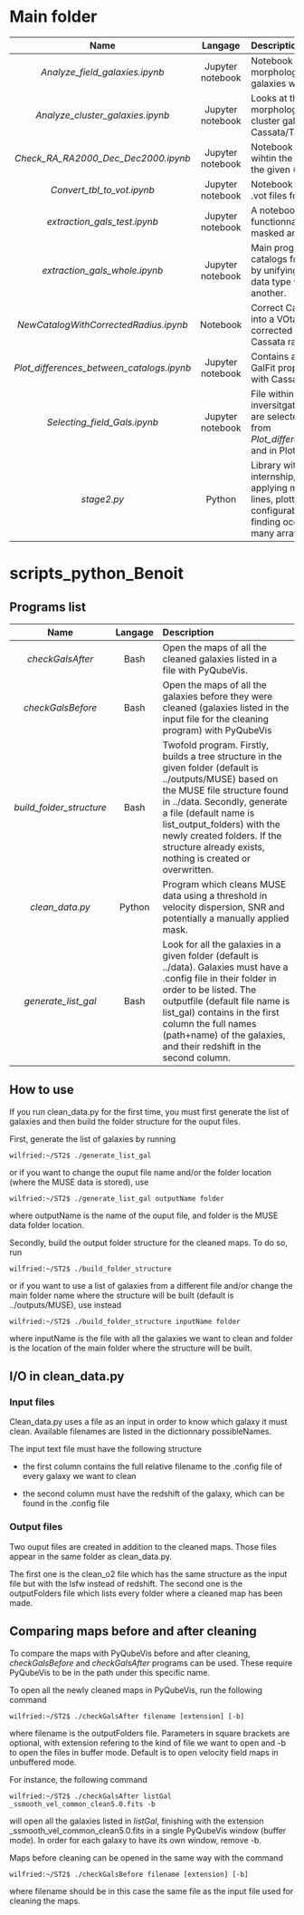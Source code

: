 # Main folder

Name| Langage | Description
:---: | :---: | :---
*Analyze_field_galaxies.ipynb* | Jupyter notebook | Notebook in which the kinematical and morphological properties of the field galaxies within our sample are analyzed.
*Analyze_cluster_galaxies.ipynb* | Jupyter notebook | Looks at the difference in the morphological properties of the selected cluster galaxies between GalFit and Cassata/Tasca catalogs.
*Check_RA_RA2000_Dec_Dec2000.ipynb* | Jupyter notebook | Notebook which checks that (RA, DEC) wihtin the master .vot files are identical to the given (RA2000, DEC2000).
*Convert_tbl_to_vot.ipynb* | Jupyter notebook | Notebook which converts .tbl files into .vot files for TopCat.
*extraction_gals_test.ipynb* | Jupyter notebook | A notebook to test astropy and numpy functionnalities on structured arrays, masked arrays and data from .vot files.
*extraction_gals_whole.ipynb* | Jupyter notebook | Main program which builds up master catalogs from those in data/catalogues by unifying the fields names and their data type which change from one file to another.
*NewCatalogWithCorrectedRadius.ipynb* | Notebook | Correct Cassata radius bias and write into a VOtable file the new catalog with corrected radius (either corrected Cassata radius or Zurich one if available)
*Plot_differences_between_catalogs.ipynb* | Jupyter notebook | Contains all the different plots comparing GalFit properties such as radius and b/a with Cassata, Tasca and Zurich catalogs.
*Selecting_field_Gals.ipynb* | Jupyter notebook | File within which the SFR = f(Mass) is inversitgated and galaxies from MUSE are selected according to the graphs from *Plot_differences_between_catalogs.ipynb* and in Plots folder.
*stage2.py* | Python | Library with useful functions for the internship, namely computing and applying masks on many arrays in two lines, plotting nice and highly configurable graphs with one command, finding occurences of some value in many arrays, etc.

# scripts_python_Benoit

## Programs list

Name| Langage | Description
:---: | :---: | :---
*checkGalsAfter* | Bash | Open the maps of all the cleaned galaxies listed in a file with PyQubeVis.
*checkGalsBefore* | Bash | Open the maps of all the galaxies before they were cleaned (galaxies listed in the input file for the cleaning program) with PyQubeVis 
*build_folder_structure* | Bash | Twofold program. Firstly, builds a tree structure in the given folder (default is ../outputs/MUSE) based on the MUSE file structure found in ../data. Secondly, generate a file (default name is list_output_folders) with the newly created folders. If the structure already exists, nothing is created or overwritten.
*clean_data.py* | Python | Program which cleans MUSE data using a threshold in velocity dispersion, SNR and potentially a manually applied mask.
*generate_list_gal* | Bash | Look for all the galaxies in a given folder (default is ../data). Galaxies must have a .config file in their folder in order to be listed. The outputfile (default file name is list_gal) contains in the first column the full names (path+name) of the galaxies, and their redshift in the second column.

## How to use

If you run clean_data.py for the first time, you must first generate the list of galaxies and then build the folder structure for the ouput files.

First, generate the list of galaxies by running

```console
wilfried:~/ST2$ ./generate_list_gal 
```

or if you want to change the ouput file name and/or the folder location (where the MUSE data is stored), use

```console
wilfried:~/ST2$ ./generate_list_gal outputName folder
```

where outputName is the name of the ouput file, and folder is the MUSE data folder location.

Secondly, build the output folder structure for the cleaned maps. To do so, run

```console
wilfried:~/ST2$ ./build_folder_structure
```

or if you want to use a list of galaxies from a different file and/or change the main folder name where the structure will be built (default is ../outputs/MUSE), use instead

```console
wilfried:~/ST2$ ./build_folder_structure inputName folder
```

where inputName is the file with all the galaxies we want to clean and folder is the location of the main folder where the structure will be built.

## I/O in clean_data.py

### Input files

Clean_data.py uses a file as an input in order to know which galaxy it must clean. Available filenames are listed in the dictionnary possibleNames. 

The input text file must have the following structure

- the first column contains the full relative filename to the .config file of every galaxy we want to clean

- the second column must have the redshift of the galaxy, which can be found in the .config file

### Output files

Two ouput files are created in addition to the cleaned maps. Those files appear in the same folder as clean_data.py.

The first one is the clean_o2 file which has the same structure as the input file but with the lsfw instead of redshift. The second one is the outputFolders file which lists every folder where a cleaned map has been made.

## Comparing maps before and after cleaning

To compare the maps with PyQubeVis before and after cleaning, *checkGalsBefore* and *checkGalsAfter* programs can be used. These require PyQubeVis to be in the path under this specific name.

To open all the newly cleaned maps in PyQubeVis, run the following command

```console
wilfried:~/ST2$ ./checkGalsAfter filename [extension] [-b] 
```

where filename is the outputFolders file. Parameters in square brackets are optional, with extension refering to the kind of file we want to open and -b to open the files in buffer mode. Default is to open velocity field maps in unbuffered mode.

For instance, the following command

```console
wilfried:~/ST2$ ./checkGalsAfter listGal _ssmooth_vel_common_clean5.0.fits -b
```

will open all the galaxies listed in *listGal*, finishing with the extension \_ssmooth_vel_common_clean5.0.fits in a single PyQubeVis window (buffer mode). In order for each galaxy to have its own window, remove -b.

Maps before cleaning can be opened in the same way with the command


```console
wilfried:~/ST2$ ./checkGalsBefore filename [extension] [-b] 
```

where filename should be in this case the same file as the input file used for cleaning the maps.
